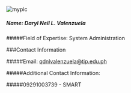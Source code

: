 ![mypic](https://user-images.githubusercontent.com/75473199/101193376-7375e580-3697-11eb-8afb-3a7c040e700e.jpg)
##### Name: Daryl Neil L. Valenzuela  
#####Field of Expertise: System Administration  
  

###Contact Information  

#####Email: qdnlvalenzuela@tip.edu.ph  

#####Additional Contact Information:  

#####09291003739 - SMART

